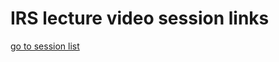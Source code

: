 # IRS lecture video session links
[go to session list](https://docs.google.com/document/d/1gaF-1m4tuGRPboDDPjUUXvYsC4FYMq-L95Vp1vKRV9E/edit)
